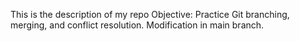 This is the description of my repo
Objective: Practice Git branching, merging, and conflict resolution.
Modification in main branch.
